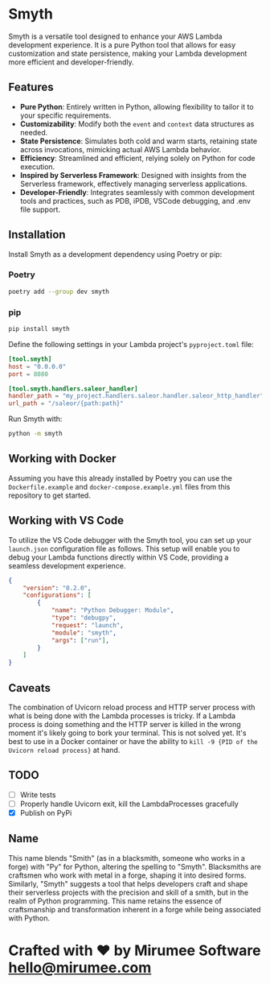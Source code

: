 # Smyth

Smyth is a versatile tool designed to enhance your AWS Lambda development experience. It is a pure Python tool that allows for easy customization and state persistence, making your Lambda development more efficient and developer-friendly.

## Features

- **Pure Python**: Entirely written in Python, allowing flexibility to tailor it to your specific requirements.
- **Customizability**: Modify both the `event` and `context` data structures as needed.
- **State Persistence**: Simulates both cold and warm starts, retaining state across invocations, mimicking actual AWS Lambda behavior.
- **Efficiency**: Streamlined and efficient, relying solely on Python for code execution.
- **Inspired by Serverless Framework**: Designed with insights from the Serverless framework, effectively managing serverless applications.
- **Developer-Friendly**: Integrates seamlessly with common development tools and practices, such as PDB, iPDB, VSCode debugging, and .env file support.

## Installation

Install Smyth as a development dependency using Poetry or pip:

### Poetry
```bash
poetry add --group dev smyth
```

### pip
```bash
pip install smyth
```

Define the following settings in your Lambda project's `pyproject.toml` file:

```toml
[tool.smyth]
host = "0.0.0.0"
port = 8080

[tool.smyth.handlers.saleor_handler]
handler_path = "my_project.handlers.saleor.handler.saleor_http_handler"
url_path = "/saleor/{path:path}"
```

Run Smyth with:
```bash
python -m smyth
```

## Working with Docker

Assuming you have this already installed by Poetry you can use the `Dockerfile.example` and `docker-compose.example.yml` files from this repository to get started.

## Working with VS Code

To utilize the VS Code debugger with the Smyth tool, you can set up your `launch.json` configuration file as follows. This setup will enable you to debug your Lambda functions directly within VS Code, providing a seamless development experience.

```json
{
    "version": "0.2.0",
    "configurations": [
        {
            "name": "Python Debugger: Module",
            "type": "debugpy",
            "request": "launch",
            "module": "smyth",
            "args": ["run"],
        }
    ]
}
```

## Caveats

The combination of Uvicorn reload process and HTTP server process with what is being done with the Lambda processes is tricky. If a Lambda process is doing something and the HTTP server is killed in the wrong moment it's likely going to bork your terminal. This is not solved yet. It's best to use in a Docker container or have the ability to `kill -9 {PID of the Uvicorn reload process}` at hand.

## TODO

- [ ] Write tests
- [ ] Properly handle Uvicorn exit, kill the LambdaProcesses gracefully
- [x] Publish on PyPi

## Name

This name blends "Smith" (as in a blacksmith, someone who works in a forge) with "Py" for Python, altering the spelling to "Smyth". Blacksmiths are craftsmen who work with metal in a forge, shaping it into desired forms. Similarly, "Smyth" suggests a tool that helps developers craft and shape their serverless projects with the precision and skill of a smith, but in the realm of Python programming. This name retains the essence of craftsmanship and transformation inherent in a forge while being associated with Python.

# Crafted with ❤️ by Mirumee Software hello@mirumee.com
